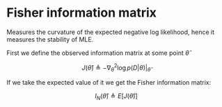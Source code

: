 # Fisher information matrix
Measures the curvature of the expected negative log likelihood, hence it measures the stability of MLE.

First we define the observed information matrix at some point $\hat{\theta}$

$$
J(\hat{\theta}) \triangleq - \nabla^2_{\theta} \log p(D|\theta)|_{\hat{\theta}}
$$

If we take the expected value of it  we get the Fisher information matrix:
  
$$
I_N(\hat{\theta}) \triangleq E [J(\hat{\theta})]
$$
  